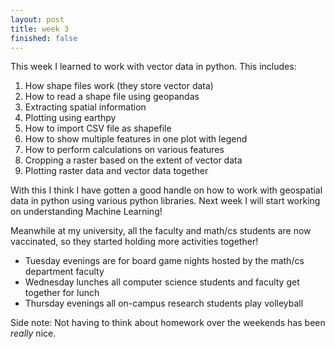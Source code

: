 ```yaml
---
layout: post
title: week 3
finished: false
---
```


This week I learned to work with vector data in python. This includes:
1. How shape files work (they store vector data)
3. How to read a shape file using geopandas
4. Extracting spatial information
5. Plotting using earthpy
6. How to import CSV file as shapefile
7. How to show multiple features in one plot with legend
8. How to perform calculations on various features
9. Cropping a raster based on the extent of vector data
10. Plotting raster data and vector data together

With this I think I have gotten a good handle on how to work with geospatial data in python using various python libraries. Next week I will start working on understanding Machine Learning!

Meanwhile at my university, all the faculty and math/cs students are now vaccinated, so they started holding more activities together!
- Tuesday evenings are for board game nights hosted by the math/cs department faculty
- Wednesday lunches all computer science students and faculty get together for lunch
- Thursday evenings all on-campus research students play volleyball

Side note: Not having to think about homework over the weekends has been _really_ nice.